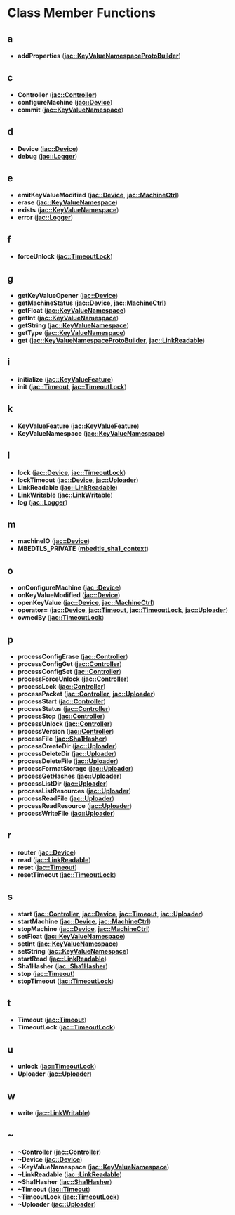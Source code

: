 
# Class Member Functions



## a

* **addProperties** ([**jac::KeyValueNamespaceProtoBuilder**](structjac_1_1KeyValueNamespaceProtoBuilder.md))


## c

* **Controller** ([**jac::Controller**](classjac_1_1Controller.md))
* **configureMachine** ([**jac::Device**](classjac_1_1Device.md))
* **commit** ([**jac::KeyValueNamespace**](classjac_1_1KeyValueNamespace.md))


## d

* **Device** ([**jac::Device**](classjac_1_1Device.md))
* **debug** ([**jac::Logger**](structjac_1_1Logger.md))


## e

* **emitKeyValueModified** ([**jac::Device**](classjac_1_1Device.md), [**jac::MachineCtrl**](classjac_1_1MachineCtrl.md))
* **erase** ([**jac::KeyValueNamespace**](classjac_1_1KeyValueNamespace.md))
* **exists** ([**jac::KeyValueNamespace**](classjac_1_1KeyValueNamespace.md))
* **error** ([**jac::Logger**](structjac_1_1Logger.md))


## f

* **forceUnlock** ([**jac::TimeoutLock**](classjac_1_1TimeoutLock.md))


## g

* **getKeyValueOpener** ([**jac::Device**](classjac_1_1Device.md))
* **getMachineStatus** ([**jac::Device**](classjac_1_1Device.md), [**jac::MachineCtrl**](classjac_1_1MachineCtrl.md))
* **getFloat** ([**jac::KeyValueNamespace**](classjac_1_1KeyValueNamespace.md))
* **getInt** ([**jac::KeyValueNamespace**](classjac_1_1KeyValueNamespace.md))
* **getString** ([**jac::KeyValueNamespace**](classjac_1_1KeyValueNamespace.md))
* **getType** ([**jac::KeyValueNamespace**](classjac_1_1KeyValueNamespace.md))
* **get** ([**jac::KeyValueNamespaceProtoBuilder**](structjac_1_1KeyValueNamespaceProtoBuilder.md), [**jac::LinkReadable**](classjac_1_1LinkReadable.md))


## i

* **initialize** ([**jac::KeyValueFeature**](classjac_1_1KeyValueFeature.md))
* **init** ([**jac::Timeout**](classjac_1_1Timeout.md), [**jac::TimeoutLock**](classjac_1_1TimeoutLock.md))


## k

* **KeyValueFeature** ([**jac::KeyValueFeature**](classjac_1_1KeyValueFeature.md))
* **KeyValueNamespace** ([**jac::KeyValueNamespace**](classjac_1_1KeyValueNamespace.md))


## l

* **lock** ([**jac::Device**](classjac_1_1Device.md), [**jac::TimeoutLock**](classjac_1_1TimeoutLock.md))
* **lockTimeout** ([**jac::Device**](classjac_1_1Device.md), [**jac::Uploader**](classjac_1_1Uploader.md))
* **LinkReadable** ([**jac::LinkReadable**](classjac_1_1LinkReadable.md))
* **LinkWritable** ([**jac::LinkWritable**](classjac_1_1LinkWritable.md))
* **log** ([**jac::Logger**](structjac_1_1Logger.md))


## m

* **machineIO** ([**jac::Device**](classjac_1_1Device.md))
* **MBEDTLS\_PRIVATE** ([**mbedtls\_sha1\_context**](structmbedtls__sha1__context.md))


## o

* **onConfigureMachine** ([**jac::Device**](classjac_1_1Device.md))
* **onKeyValueModified** ([**jac::Device**](classjac_1_1Device.md))
* **openKeyValue** ([**jac::Device**](classjac_1_1Device.md), [**jac::MachineCtrl**](classjac_1_1MachineCtrl.md))
* **operator=** ([**jac::Device**](classjac_1_1Device.md), [**jac::Timeout**](classjac_1_1Timeout.md), [**jac::TimeoutLock**](classjac_1_1TimeoutLock.md), [**jac::Uploader**](classjac_1_1Uploader.md))
* **ownedBy** ([**jac::TimeoutLock**](classjac_1_1TimeoutLock.md))


## p

* **processConfigErase** ([**jac::Controller**](classjac_1_1Controller.md))
* **processConfigGet** ([**jac::Controller**](classjac_1_1Controller.md))
* **processConfigSet** ([**jac::Controller**](classjac_1_1Controller.md))
* **processForceUnlock** ([**jac::Controller**](classjac_1_1Controller.md))
* **processLock** ([**jac::Controller**](classjac_1_1Controller.md))
* **processPacket** ([**jac::Controller**](classjac_1_1Controller.md), [**jac::Uploader**](classjac_1_1Uploader.md))
* **processStart** ([**jac::Controller**](classjac_1_1Controller.md))
* **processStatus** ([**jac::Controller**](classjac_1_1Controller.md))
* **processStop** ([**jac::Controller**](classjac_1_1Controller.md))
* **processUnlock** ([**jac::Controller**](classjac_1_1Controller.md))
* **processVersion** ([**jac::Controller**](classjac_1_1Controller.md))
* **processFile** ([**jac::Sha1Hasher**](classjac_1_1Sha1Hasher.md))
* **processCreateDir** ([**jac::Uploader**](classjac_1_1Uploader.md))
* **processDeleteDir** ([**jac::Uploader**](classjac_1_1Uploader.md))
* **processDeleteFile** ([**jac::Uploader**](classjac_1_1Uploader.md))
* **processFormatStorage** ([**jac::Uploader**](classjac_1_1Uploader.md))
* **processGetHashes** ([**jac::Uploader**](classjac_1_1Uploader.md))
* **processListDir** ([**jac::Uploader**](classjac_1_1Uploader.md))
* **processListResources** ([**jac::Uploader**](classjac_1_1Uploader.md))
* **processReadFile** ([**jac::Uploader**](classjac_1_1Uploader.md))
* **processReadResource** ([**jac::Uploader**](classjac_1_1Uploader.md))
* **processWriteFile** ([**jac::Uploader**](classjac_1_1Uploader.md))


## r

* **router** ([**jac::Device**](classjac_1_1Device.md))
* **read** ([**jac::LinkReadable**](classjac_1_1LinkReadable.md))
* **reset** ([**jac::Timeout**](classjac_1_1Timeout.md))
* **resetTimeout** ([**jac::TimeoutLock**](classjac_1_1TimeoutLock.md))


## s

* **start** ([**jac::Controller**](classjac_1_1Controller.md), [**jac::Device**](classjac_1_1Device.md), [**jac::Timeout**](classjac_1_1Timeout.md), [**jac::Uploader**](classjac_1_1Uploader.md))
* **startMachine** ([**jac::Device**](classjac_1_1Device.md), [**jac::MachineCtrl**](classjac_1_1MachineCtrl.md))
* **stopMachine** ([**jac::Device**](classjac_1_1Device.md), [**jac::MachineCtrl**](classjac_1_1MachineCtrl.md))
* **setFloat** ([**jac::KeyValueNamespace**](classjac_1_1KeyValueNamespace.md))
* **setInt** ([**jac::KeyValueNamespace**](classjac_1_1KeyValueNamespace.md))
* **setString** ([**jac::KeyValueNamespace**](classjac_1_1KeyValueNamespace.md))
* **startRead** ([**jac::LinkReadable**](classjac_1_1LinkReadable.md))
* **Sha1Hasher** ([**jac::Sha1Hasher**](classjac_1_1Sha1Hasher.md))
* **stop** ([**jac::Timeout**](classjac_1_1Timeout.md))
* **stopTimeout** ([**jac::TimeoutLock**](classjac_1_1TimeoutLock.md))


## t

* **Timeout** ([**jac::Timeout**](classjac_1_1Timeout.md))
* **TimeoutLock** ([**jac::TimeoutLock**](classjac_1_1TimeoutLock.md))


## u

* **unlock** ([**jac::TimeoutLock**](classjac_1_1TimeoutLock.md))
* **Uploader** ([**jac::Uploader**](classjac_1_1Uploader.md))


## w

* **write** ([**jac::LinkWritable**](classjac_1_1LinkWritable.md))


## ~

* **~Controller** ([**jac::Controller**](classjac_1_1Controller.md))
* **~Device** ([**jac::Device**](classjac_1_1Device.md))
* **~KeyValueNamespace** ([**jac::KeyValueNamespace**](classjac_1_1KeyValueNamespace.md))
* **~LinkReadable** ([**jac::LinkReadable**](classjac_1_1LinkReadable.md))
* **~Sha1Hasher** ([**jac::Sha1Hasher**](classjac_1_1Sha1Hasher.md))
* **~Timeout** ([**jac::Timeout**](classjac_1_1Timeout.md))
* **~TimeoutLock** ([**jac::TimeoutLock**](classjac_1_1TimeoutLock.md))
* **~Uploader** ([**jac::Uploader**](classjac_1_1Uploader.md))




